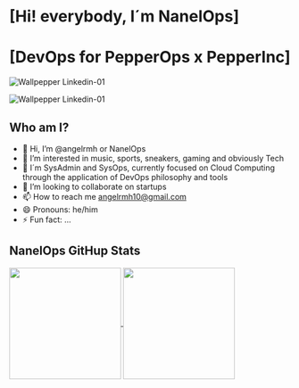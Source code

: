 # [Hi! everybody, I´m NanelOps]

# [DevOps for PepperOps x PepperInc]

![Wallpepper Linkedin-01](https://github.com/user-attachments/assets/6c93fba5-99b0-4b36-924a-5629399cfd34)

![Wallpepper Linkedin-01](https://github.com/angelrmh/image/Wallpepper-Linkedin-01.png)

## Who am I?

- 👋 Hi, I’m @angelrmh or NanelOps
- 👀 I’m interested in music, sports, sneakers, gaming and obviously Tech
- 🌱 I´m SysAdmin and SysOps, currently focused on Cloud Computing through the application of DevOps philosophy and tools
- 💞️ I’m looking to collaborate on startups
- 📫 How to reach me angelrmh10@gmail.com
- 😄 Pronouns: he/him
- ⚡ Fun fact: ...

## NanelOps GitHup Stats
  
<a href="https://github.com/anuraghazra/github-readme-stats">
  <img height=200 align="center" src="https://github-readme-stats.vercel.app/api?username=angelrmh&show_icons=true&theme=onedark" />
</a>
<a href="https://github.com/anuraghazra/convoychat">
  <img height=200 align="center" src="https://github-readme-stats.vercel.app/api/top-langs?username=angelrmh&layout=compact&langs_count=8&card_width=100&theme=onedark" />
</a>


<!---
angelrmh/angelrmh is a ✨ special ✨ repository because its `README.md` (this file) appears on your GitHub profile.
You can click the Preview link to take a look at your changes.
--->
